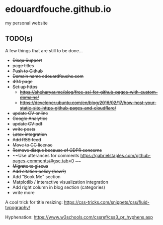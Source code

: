 # edouardfouche.github.io
my personal website

TODO(s)
-------

A few things that are still to be done... 

- ~~Disqu Support~~
- ~~page titles~~
- ~~Push to Github~~
- ~~Domain name edouardfouche.com~~
- ~~404 page~~
- ~~Set up https~~
	- ~~https://sheharyar.me/blog/free-ssl-for-github-pages-with-custom-domains/~~
	- ~~https://developer.ubuntu.com/en/blog/2016/02/17/how-host-your-static-site-https-github-pages-and-cloudflare/~~
- ~~update CV online~~
- ~~Google Analytics~~
- ~~update CV pdf~~
- ~~write posts~~
- ~~Latex integration~~
- ~~Add RSS feed~~
- ~~Move to CC license~~ 
- ~~Remove disqus because of GDPR concerns~~
- ~~Use utterances for comments https://gabrielstaples.com/github-pages-comments/#gsc.tab=0 ~~
- ~~Migrate to giscus~~
- ~~Add citation policy (how?)~~
- Add "Book Me" section
- Matplotlib / interactive visualization integration 
- Add right column in blog section (categories)
- write more

A cool trick for title resizing: https://css-tricks.com/snippets/css/fluid-typography/

Hyphenation: https://www.w3schools.com/cssref/css3_pr_hyphens.asp